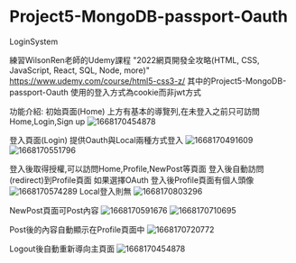 # Project5-MongoDB-passport-Oauth
LoginSystem

練習WilsonRen老師的Udemy課程
"2022網頁開發全攻略(HTML, CSS, JavaScript, React, SQL, Node, more)"
https://www.udemy.com/course/html5-css3-z/
其中的Project5-MongoDB-passport-Oauth
使用的登入方式為cookie而非jwt方式


功能介紹:
初始頁面(Home)
上方有基本的導覽列,在未登入之前只可訪問Home,Login,Sign up
![1668170454878](https://user-images.githubusercontent.com/67402409/201344136-e6f7bd3d-76dc-4d78-aa41-cd20ee8d4a5f.jpg)

登入頁面(Login)
提供Oauth與Local兩種方式登入
![1668170491609](https://user-images.githubusercontent.com/67402409/201344502-1f65741c-3b3c-4e5d-a5bf-52d85d32638f.jpg)
![1668170551796](https://user-images.githubusercontent.com/67402409/201344519-23780b49-8967-487e-aab6-1d4888724f23.jpg)

登入後取得授權,可以訪問Home,Profile,NewPost等頁面
登入後自動訪問(redirect)到Profile頁面
如果選擇OAuth 登入後Profile頁面有個人頭像
![1668170574289](https://user-images.githubusercontent.com/67402409/201344821-2ce35dc9-4fe7-4f4f-b670-18b7c8aaa39b.jpg)
Local登入則無
![1668170803296](https://user-images.githubusercontent.com/67402409/201344873-5990b44d-5834-4a3c-9282-1a452982cbfd.jpg)

NewPost頁面可Post內容
![1668170591676](https://user-images.githubusercontent.com/67402409/201344993-7b835fba-5d80-4f69-afa3-5c1fb451602c.jpg)
![1668170710695](https://user-images.githubusercontent.com/67402409/201344980-8cf5f524-7fdf-4d50-a208-941b53ece056.jpg)

Post後的內容自動顯示在Profile頁面中
![1668170720772](https://user-images.githubusercontent.com/67402409/201345074-c0e5132a-d9c0-4f58-ae47-5d563a64abd1.jpg)

Logout後自動重新導向主頁面
![1668170454878](https://user-images.githubusercontent.com/67402409/201345116-172271ee-5632-4cf5-88ec-100532e84586.jpg)
